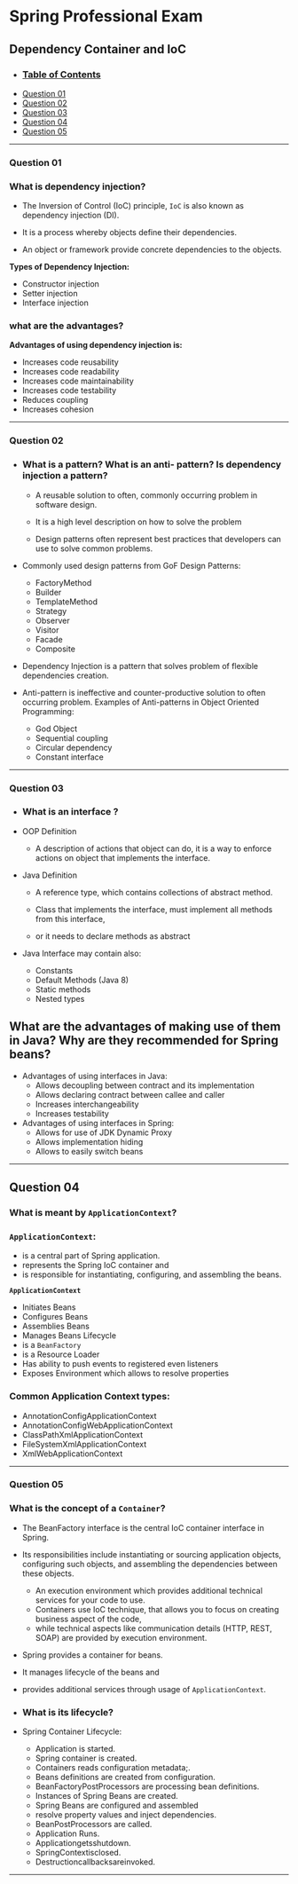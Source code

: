 # **Spring Professional Exam**

## **Dependency Container and IoC**

- ### [Table of Contents](#table-of-contents)
- [Question 01](#question-01)
- [Question 02](#question-02)
- [Question 03](#question-03)
- [Question 04](#question-04)
- [Question 05](#question-05)

---

### **Question 01**

### What is dependency injection?

- The Inversion of Control (IoC) principle, `IoC` is also known as dependency injection (DI).

- It is a process whereby objects define their dependencies.

- An object or framework provide concrete
    dependencies to the objects.

**Types of Dependency Injection:**
  - Constructor injection
  - Setter injection
  - Interface injection

### **what are the advantages?**

**Advantages of using dependency injection is:**
  - Increases code reusability
  - Increases code readability
  - Increases code maintainability
  - Increases code testability
  - Reduces coupling
  - Increases cohesion

---

### **Question 02**
- ### What is a pattern? What is an anti- pattern? Is dependency injection a pattern?

  - A reusable solution to often, commonly occurring problem in software design.

  - It is a high level description on how to solve the problem

  - Design patterns often represent best practices that developers can use to solve common problems.

- Commonly used design patterns from GoF Design Patterns:
  - FactoryMethod
  - Builder
  - TemplateMethod
  - Strategy
  - Observer
  - Visitor
  - Facade
  - Composite
- Dependency Injection is a pattern that solves problem of flexible dependencies creation.

- Anti-pattern is ineffective and counter-productive solution to often occurring problem.
  Examples of Anti-patterns in Object Oriented Programming:
  - God Object
  - Sequential coupling
  - Circular dependency
  - Constant interface

---

### **Question 03**

- ### What is an interface ?

- OOP Definition

  - A description of actions that object can do, it is a way to enforce actions on object that implements the interface.

- Java Definition

  - A reference type, which contains collections of abstract method.

  - Class that implements the interface, must implement all methods from this interface,

  - or it needs to declare methods as abstract

- Java Interface may contain also:

  - Constants
  - Default Methods (Java 8)
  - Static methods
  - Nested types

## What are the advantages of making use of them in Java? Why are they recommended for Spring beans?

- Advantages of using interfaces in Java:
  - Allows decoupling between contract and its implementation
  - Allows declaring contract between callee and caller
  - Increases interchangeability
  - Increases testability
- Advantages of using interfaces in Spring:
  - Allows for use of JDK Dynamic Proxy
  - Allows implementation hiding
  - Allows to easily switch beans

---

## **Question 04**

### What is meant by **`ApplicationContext`**?

### `ApplicationContext`:

- is a central part of Spring application.
- represents the Spring IoC container and
- is responsible for instantiating, configuring, and assembling the beans.


**`ApplicationContext`**
  - Initiates Beans
  - Configures Beans
  - Assemblies Beans
  - Manages Beans Lifecycle
  - is a `BeanFactory`
  - is a Resource Loader
  - Has ability to push events to registered even listeners
  - Exposes Environment which allows to resolve properties

### **Common Application Context types:**
  - AnnotationConfigApplicationContext
  - AnnotationConfigWebApplicationContext
  - ClassPathXmlApplicationContext
  - FileSystemXmlApplicationContext
  - XmlWebApplicationContext

---

### **Question 05**

### What is the concept of a **`Container`**?

- The BeanFactory interface is the central IoC container interface in Spring.
- Its responsibilities include instantiating or sourcing application objects, configuring such objects, and assembling the dependencies between these objects.

  - An execution environment which provides additional technical services for your code to use. 
  - Containers use IoC technique,
  that allows you to focus on creating business aspect of the code,
  - while technical aspects like communication details (HTTP, REST, SOAP) are provided by execution environment.


- Spring provides a container for beans.

- It manages lifecycle of the beans and 

- provides additional services through usage of `ApplicationContext`.

- ### **What is its lifecycle?**

- Spring Container Lifecycle:
  - Application is started.
  - Spring container is created.
  - Containers reads configuration  metadata;.
  - Beans definitions are created from configuration.
  - BeanFactoryPostProcessors are processing bean definitions.
  - Instances of Spring Beans are created.
  - Spring Beans are configured and assembled
  - resolve property values and inject dependencies.
  - BeanPostProcessors are called.
  - Application Runs.
  - Applicationgetsshutdown.
  - SpringContextisclosed.
  - Destructioncallbacksareinvoked.


----
